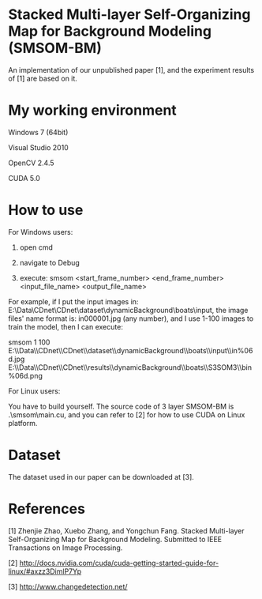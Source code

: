 Stacked Multi-layer Self-Organizing Map for Background Modeling (SMSOM-BM)
=====
An implementation of our unpublished paper [1], and the experiment results of [1] are based on it.

My working environment
=====
Windows 7 (64bit)


Visual Studio 2010


OpenCV 2.4.5


CUDA 5.0


How to use
=====
For Windows users:



1. open cmd


2. navigate to Debug


3. execute: smsom <start_frame_number> <end_frame_number> <input_file_name> <output_file_name>



For example, if I put the input images in: E:\Data\CDnet\CDnet\dataset\dynamicBackground\boats\input, 
the image files' name format is: in000001.jpg (any number), and I use 1-100 images to train the model, then I can execute:



smsom 1 100 E:\\\Data\\\CDnet\\\CDnet\\\dataset\\\dynamicBackground\\\boats\\\input\\\in%06d.jpg E:\\\Data\\\CDnet\\\CDnet\\\results\\\dynamicBackground\\\boats\\\S3SOM3\\\bin%06d.png


For Linux users:


You have to build yourself. The source code of 3 layer SMSOM-BM is .\smsom\main.cu, and you can refer to [2] for how to use CUDA on Linux platform.


Dataset
=====
The dataset used in our paper can be downloaded at [3].



References
=====

[1] Zhenjie Zhao, Xuebo Zhang, and Yongchun Fang. Stacked Multi-layer Self-Organizing Map for
Background Modeling. Submitted to IEEE Transactions on Image Processing.

[2] http://docs.nvidia.com/cuda/cuda-getting-started-guide-for-linux/#axzz3DimlP7Yp

[3] http://www.changedetection.net/

